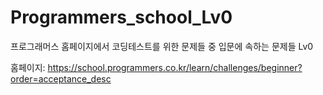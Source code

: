 # Programmers_school_Lv0

프로그래머스 홈페이지에서 코딩테스트를 위한 문제들 중 입문에 속하는 문제들 Lv0

홈페이지: https://school.programmers.co.kr/learn/challenges/beginner?order=acceptance_desc
